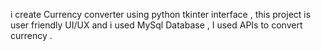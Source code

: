 i create Currency converter using python tkinter interface , this project is user friendly UI/UX and i used MySql Database , I used APIs to convert currency .
